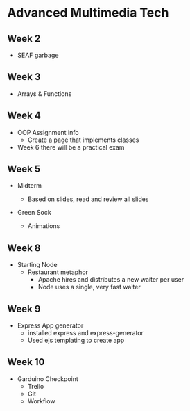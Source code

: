 # Advanced Multimedia Tech

## Week 2

- SEAF garbage

## Week 3

- Arrays & Functions

## Week 4

- OOP Assignment info
  - Create a page that implements classes
- Week 6 there will be a practical exam

## Week 5

- Midterm
  - Based on slides, read and review all slides

- Green Sock
  - Animations

## Week 8

- Starting Node
  - Restaurant metaphor
    - Apache hires and distributes a new waiter per user
    - Node uses a single, very fast waiter

## Week 9

- Express App generator
  - installed express and express-generator
  - Used ejs templating to create app

## Week 10

- Garduino Checkpoint
  - Trello
  - Git
  - Workflow
